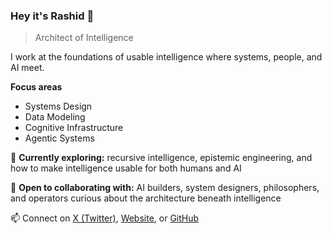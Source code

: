 ### Hey it's **Rashid** 👋  
> Architect of Intelligence

I work at the foundations of usable intelligence where systems, people, and AI meet.  

**Focus areas**  
- Systems Design  
- Data Modeling  
- Cognitive Infrastructure  
- Agentic Systems

🌱 **Currently exploring:** recursive intelligence, epistemic engineering, and how to make intelligence usable for both humans and AI  

🤝 **Open to collaborating with:** AI builders, system designers, philosophers, and operators curious about the architecture beneath intelligence  

📫 Connect on [X (Twitter)](https://x.com/rashidazarang), [Website](https://rashidazarang.com), or [GitHub](https://github.com/rashidazarang)  
